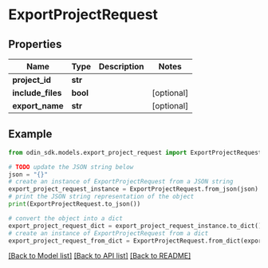 # ExportProjectRequest


## Properties

Name | Type | Description | Notes
------------ | ------------- | ------------- | -------------
**project_id** | **str** |  | 
**include_files** | **bool** |  | [optional] 
**export_name** | **str** |  | [optional] 

## Example

```python
from odin_sdk.models.export_project_request import ExportProjectRequest

# TODO update the JSON string below
json = "{}"
# create an instance of ExportProjectRequest from a JSON string
export_project_request_instance = ExportProjectRequest.from_json(json)
# print the JSON string representation of the object
print(ExportProjectRequest.to_json())

# convert the object into a dict
export_project_request_dict = export_project_request_instance.to_dict()
# create an instance of ExportProjectRequest from a dict
export_project_request_from_dict = ExportProjectRequest.from_dict(export_project_request_dict)
```
[[Back to Model list]](../README.md#documentation-for-models) [[Back to API list]](../README.md#documentation-for-api-endpoints) [[Back to README]](../README.md)


